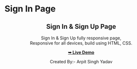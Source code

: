 # Sign In Page 
<div align="center">

  <h2 align="center">Sign In & Sign Up Page </h2>

  Sign In & Sign Up fully responsive page, <br />Responsive for all devices, build using HTML, CSS.

  <a href="https://signup-page-phi-silk.vercel.app/"><strong>➥ Live Demo</strong></a>

  Created By:- Arpit Singh Yadav

</div>
